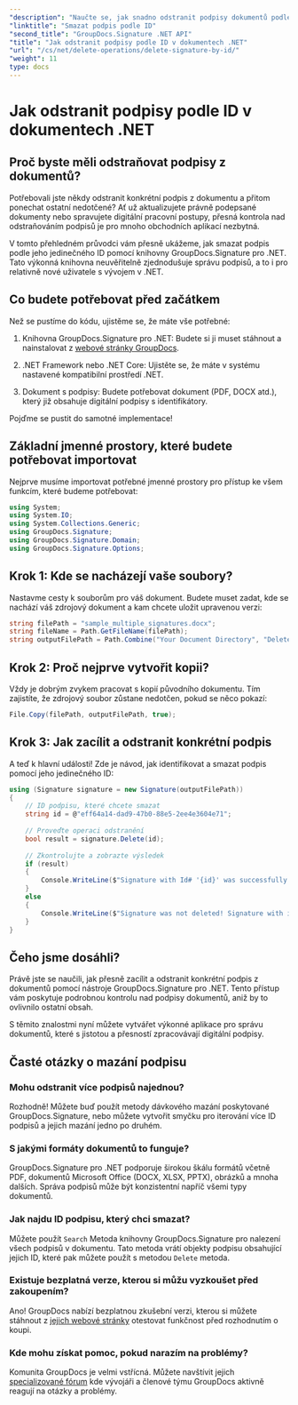 ```yaml
---
"description": "Naučte se, jak snadno odstranit podpisy dokumentů podle ID pomocí GroupDocs.Signature pro .NET. Podrobný návod s kompletními příklady kódu."
"linktitle": "Smazat podpis podle ID"
"second_title": "GroupDocs.Signature .NET API"
"title": "Jak odstranit podpisy podle ID v dokumentech .NET"
"url": "/cs/net/delete-operations/delete-signature-by-id/"
"weight": 11
type: docs
---
```

# Jak odstranit podpisy podle ID v dokumentech .NET

## Proč byste měli odstraňovat podpisy z dokumentů?

Potřebovali jste někdy odstranit konkrétní podpis z dokumentu a přitom ponechat ostatní nedotčené? Ať už aktualizujete právně podepsané dokumenty nebo spravujete digitální pracovní postupy, přesná kontrola nad odstraňováním podpisů je pro mnoho obchodních aplikací nezbytná.

V tomto přehledném průvodci vám přesně ukážeme, jak smazat podpis podle jeho jedinečného ID pomocí knihovny GroupDocs.Signature pro .NET. Tato výkonná knihovna neuvěřitelně zjednodušuje správu podpisů, a to i pro relativně nové uživatele s vývojem v .NET.

## Co budete potřebovat před začátkem

Než se pustíme do kódu, ujistěme se, že máte vše potřebné:

1. Knihovna GroupDocs.Signature pro .NET: Budete si ji muset stáhnout a nainstalovat z [webové stránky GroupDocs](https://releases.groupdocs.com/signature/net/).

2. .NET Framework nebo .NET Core: Ujistěte se, že máte v systému nastavené kompatibilní prostředí .NET.

3. Dokument s podpisy: Budete potřebovat dokument (PDF, DOCX atd.), který již obsahuje digitální podpisy s identifikátory.

Pojďme se pustit do samotné implementace!

## Základní jmenné prostory, které budete potřebovat importovat

Nejprve musíme importovat potřebné jmenné prostory pro přístup ke všem funkcím, které budeme potřebovat:

```csharp
using System;
using System.IO;
using System.Collections.Generic;
using GroupDocs.Signature;
using GroupDocs.Signature.Domain;
using GroupDocs.Signature.Options;
```

## Krok 1: Kde se nacházejí vaše soubory?

Nastavme cesty k souborům pro váš dokument. Budete muset zadat, kde se nachází váš zdrojový dokument a kam chcete uložit upravenou verzi:

```csharp
string filePath = "sample_multiple_signatures.docx";
string fileName = Path.GetFileName(filePath);
string outputFilePath = Path.Combine("Your Document Directory", "DeleteById", fileName);
```

## Krok 2: Proč nejprve vytvořit kopii?

Vždy je dobrým zvykem pracovat s kopií původního dokumentu. Tím zajistíte, že zdrojový soubor zůstane nedotčen, pokud se něco pokazí:

```csharp
File.Copy(filePath, outputFilePath, true);
```

## Krok 3: Jak zacílit a odstranit konkrétní podpis

A teď k hlavní události! Zde je návod, jak identifikovat a smazat podpis pomocí jeho jedinečného ID:

```csharp
using (Signature signature = new Signature(outputFilePath))
{
    // ID podpisu, které chcete smazat
    string id = @"eff64a14-dad9-47b0-88e5-2ee4e3604e71";
    
    // Proveďte operaci odstranění
    bool result = signature.Delete(id);
    
    // Zkontrolujte a zobrazte výsledek
    if (result)
    {
        Console.WriteLine($"Signature with Id# '{id}' was successfully deleted from document ['{fileName}'].");
    }
    else
    {
        Console.WriteLine($"Signature was not deleted! Signature with id# '{id}' was not found in the document.");
    }
}
```

## Čeho jsme dosáhli?

Právě jste se naučili, jak přesně zacílit a odstranit konkrétní podpis z dokumentů pomocí nástroje GroupDocs.Signature pro .NET. Tento přístup vám poskytuje podrobnou kontrolu nad podpisy dokumentů, aniž by to ovlivnilo ostatní obsah.

S těmito znalostmi nyní můžete vytvářet výkonné aplikace pro správu dokumentů, které s jistotou a přesností zpracovávají digitální podpisy.

## Časté otázky o mazání podpisu

### Mohu odstranit více podpisů najednou?

Rozhodně! Můžete buď použít metody dávkového mazání poskytované GroupDocs.Signature, nebo můžete vytvořit smyčku pro iterování více ID podpisů a jejich mazání jedno po druhém.

### S jakými formáty dokumentů to funguje?

GroupDocs.Signature pro .NET podporuje širokou škálu formátů včetně PDF, dokumentů Microsoft Office (DOCX, XLSX, PPTX), obrázků a mnoha dalších. Správa podpisů může být konzistentní napříč všemi typy dokumentů.

### Jak najdu ID podpisu, který chci smazat?

Můžete použít `Search` Metoda knihovny GroupDocs.Signature pro nalezení všech podpisů v dokumentu. Tato metoda vrátí objekty podpisu obsahující jejich ID, které pak můžete použít s metodou `Delete` metoda.

### Existuje bezplatná verze, kterou si můžu vyzkoušet před zakoupením?

Ano! GroupDocs nabízí bezplatnou zkušební verzi, kterou si můžete stáhnout z [jejich webové stránky](https://releases.groupdocs.com/) otestovat funkčnost před rozhodnutím o koupi.

### Kde mohu získat pomoc, pokud narazím na problémy?

Komunita GroupDocs je velmi vstřícná. Můžete navštívit jejich [specializované fórum](https://forum.groupdocs.com/c/signature/13) kde vývojáři a členové týmu GroupDocs aktivně reagují na otázky a problémy.